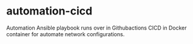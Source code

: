 # automation-cicd
Automation Ansible playbook runs over in Githubactions CICD in Docker container for automate network configurations.
